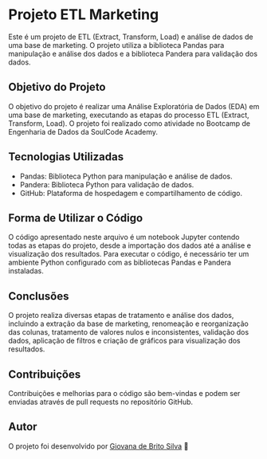 # Projeto ETL Marketing

Este é um projeto de ETL (Extract, Transform, Load) e análise de dados de uma base de marketing. O projeto utiliza a biblioteca Pandas para manipulação e análise dos dados e a biblioteca Pandera para validação dos dados.

## Objetivo do Projeto

O objetivo do projeto é realizar uma Análise Exploratória de Dados (EDA) em uma base de marketing, executando as etapas do processo ETL (Extract, Transform, Load). O projeto foi realizado como atividade no Bootcamp de Engenharia de Dados da SoulCode Academy.

## Tecnologias Utilizadas

- Pandas: Biblioteca Python para manipulação e análise de dados.
- Pandera: Biblioteca Python para validação de dados.
- GitHub: Plataforma de hospedagem e compartilhamento de código.

## Forma de Utilizar o Código

O código apresentado neste arquivo é um notebook Jupyter contendo todas as etapas do projeto, desde a importação dos dados até a análise e visualização dos resultados. Para executar o código, é necessário ter um ambiente Python configurado com as bibliotecas Pandas e Pandera instaladas.

## Conclusões

O projeto realiza diversas etapas de tratamento e análise dos dados, incluindo a extração da base de marketing, renomeação e reorganização das colunas, tratamento de valores nulos e inconsistentes, validação dos dados, aplicação de filtros e criação de gráficos para visualização dos resultados.

## Contribuições

Contribuições e melhorias para o código são bem-vindas e podem ser enviadas através de pull requests no repositório GitHub.

## Autor

O projeto foi desenvolvido por [Giovana de Brito Silva](https://github.com/giobritos) 🤗
